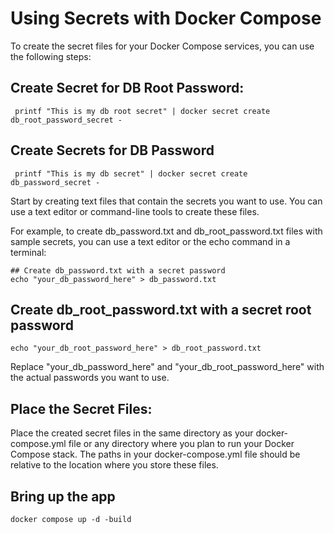# Using Secrets with Docker Compose


To create the secret files for your Docker Compose services, you can use the following steps:

## Create Secret for DB Root Password:

```
 printf "This is my db root secret" | docker secret create db_root_password_secret -
```

## Create Secrets for DB Password


```
 printf "This is my db secret" | docker secret create db_password_secret -
```







Start by creating text files that contain the secrets you want to use. You can use a text editor or command-line tools to create these files.

For example, to create db_password.txt and db_root_password.txt files with sample secrets, you can use a text editor or the echo command in a terminal:


```
## Create db_password.txt with a secret password
echo "your_db_password_here" > db_password.txt
```

## Create db_root_password.txt with a secret root password

```
echo "your_db_root_password_here" > db_root_password.txt
```

Replace "your_db_password_here" and "your_db_root_password_here" with the actual passwords you want to use.

## Place the Secret Files:

Place the created secret files in the same directory as your docker-compose.yml file or any directory where you plan to run your Docker Compose stack. The paths in your docker-compose.yml file should be relative to the location where you store these files.

## Bring up the app

```
docker compose up -d -build
```

